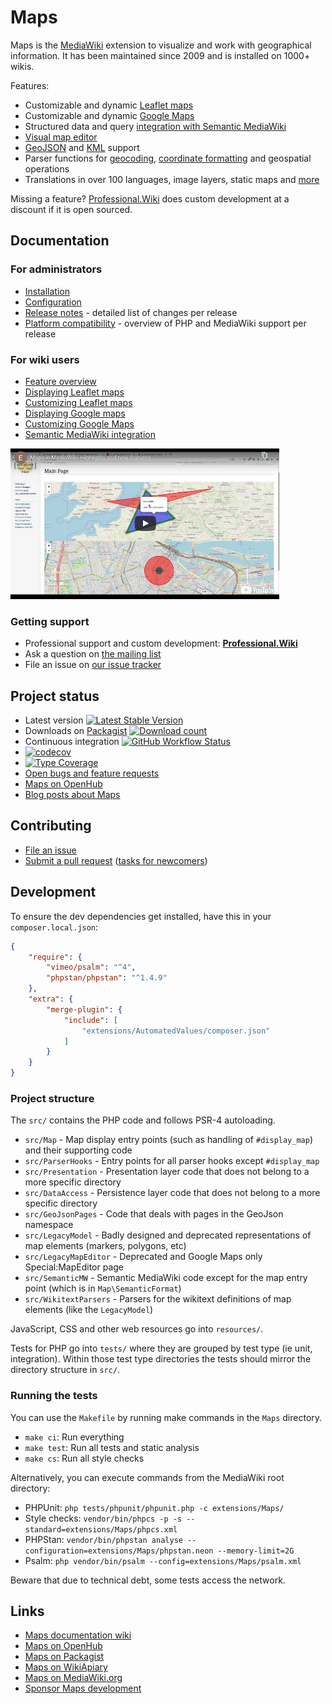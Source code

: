 # Maps

Maps is the [MediaWiki](https://www.mediawiki.org) extension to visualize and work with geographical
information. It has been maintained since 2009 and is installed on 1000+ wikis.

Features:

* Customizable and dynamic [Leaflet maps]
* Customizable and dynamic [Google Maps]
* Structured data and query [integration with Semantic MediaWiki]
* [Visual map editor]
* [GeoJSON] and [KML] support
* Parser functions for [geocoding], [coordinate formatting] and geospatial operations
* Translations in over 100 languages, image layers, static maps and [more]

Missing a feature? [Professional.Wiki](https://professional.wiki/) does custom development at a discount if it is open sourced.

## Documentation

### For administrators

* [Installation](https://maps.extension.wiki/wiki/Installation)
* [Configuration](https://maps.extension.wiki/wiki/Configuration)
* [Release notes](RELEASE-NOTES.md) - detailed list of changes per release
* [Platform compatibility](INSTALL.md#platform-compatibility-and-release-status) - overview of PHP and MediaWiki support per release

### For wiki users

* [Feature overview](https://maps.extension.wiki)
* [Displaying Leaflet maps](https://maps.extension.wiki/wiki/Displaying_Leaflet_maps)
* [Customizing Leaflet maps](https://maps.extension.wiki/wiki/Customizing_Leaflet_maps)
* [Displaying Google maps](https://maps.extension.wiki/wiki/Displaying_Google_maps)
* [Customizing Google Maps](https://maps.extension.wiki/wiki/Customizing_Google_Maps)
* [Semantic MediaWiki integration](https://maps.extension.wiki/wiki/Semantic_MediaWiki)

<a href="https://www.youtube.com/watch?v=TictndP793M"><img src=".github/youtube.jpg" width="430px" title="Play video" /></a>

### Getting support

* Professional support and custom development: **[Professional.Wiki](https://professional.wiki/)**
* Ask a question on [the mailing list](https://www.semantic-mediawiki.org/wiki/Mailing_list)
* File an issue on [our issue tracker](https://github.com/JeroenDeDauw/Maps/issues)

## Project status

* Latest version [![Latest Stable Version](https://poser.pugx.org/mediawiki/maps/version.png)](https://packagist.org/packages/mediawiki/maps)
* Downloads on [Packagist](https://packagist.org/packages/mediawiki/maps) [![Download count](https://poser.pugx.org/mediawiki/maps/d/total.png)](https://packagist.org/packages/mediawiki/maps)
* Continuous integration [![GitHub Workflow Status](https://img.shields.io/github/workflow/status/JeroenDeDauw/Maps/CI)](https://github.com/JeroenDeDauw/Maps/actions?query=workflow%3ACI)
* [![codecov](https://codecov.io/gh/ProfessionalWiki/Maps/branch/master/graph/badge.svg?token=GnOG3FF16Z)](https://codecov.io/gh/ProfessionalWiki/Maps)
* [![Type Coverage](https://shepherd.dev/github/ProfessionalWiki/Maps/coverage.svg)](https://shepherd.dev/github/ProfessionalWiki/Maps)
* [Open bugs and feature requests](https://github.com/JeroenDeDauw/Maps/issues)
* [Maps on OpenHub](https://www.openhub.net/p/maps/)
* [Blog posts about Maps](https://www.entropywins.wtf/blog/tag/maps/)

## Contributing

* [File an issue](https://github.com/JeroenDeDauw/Maps/issues)
* [Submit a pull request](https://github.com/JeroenDeDauw/Maps/pulls) ([tasks for newcomers](https://github.com/JeroenDeDauw/Maps/issues?q=is%3Aissue+is%3Aopen+label%3Anewcomer))

## Development

To ensure the dev dependencies get installed, have this in your `composer.local.json`:

```json
{
	"require": {
		"vimeo/psalm": "^4",
		"phpstan/phpstan": "^1.4.9"
	},
	"extra": {
		"merge-plugin": {
			"include": [
				"extensions/AutomatedValues/composer.json"
			]
		}
	}
}
```

### Project structure

The `src/` contains the PHP code and follows PSR-4 autoloading.

* `src/Map` - Map display entry points (such as handling of `#display_map`) and their supporting code
* `src/ParserHooks` - Entry points for all parser hooks except `#display_map`
* `src/Presentation` - Presentation layer code that does not belong to a more specific directory
* `src/DataAccess` - Persistence layer code that does not belong to a more specific directory
* `src/GeoJsonPages` - Code that deals with pages in the GeoJson namespace
* `src/LegacyModel` - Badly designed and deprecated representations of map elements (markers, polygons, etc)
* `src/LegacyMapEditor` - Deprecated and Google Maps only Special:MapEditor page
* `src/SemanticMW` - Semantic MediaWiki code except for the map entry point (which is in `Map\SemanticFormat`)
* `src/WikitextParsers` - Parsers for the wikitext definitions of map elements (like the `LegacyModel`)

JavaScript, CSS and other web resources go into `resources/`.

Tests for PHP go into `tests/` where they are grouped by test type (ie unit, integration). Within those test type
directories the tests should mirror the directory structure in `src/`.

### Running the tests

You can use the `Makefile` by running make commands in the `Maps` directory.

* `make ci`: Run everything
* `make test`: Run all tests and static analysis
* `make cs`: Run all style checks

Alternatively, you can execute commands from the MediaWiki root directory:

* PHPUnit: `php tests/phpunit/phpunit.php -c extensions/Maps/`
* Style checks: `vendor/bin/phpcs -p -s --standard=extensions/Maps/phpcs.xml`
* PHPStan: `vendor/bin/phpstan analyse --configuration=extensions/Maps/phpstan.neon --memory-limit=2G`
* Psalm: `php vendor/bin/psalm --config=extensions/Maps/psalm.xml`

Beware that due to technical debt, some tests access the network.

## Links

* [Maps documentation wiki](https://maps.extension.wiki)
* [Maps on OpenHub](https://www.openhub.net/p/maps/)
* [Maps on Packagist](https://packagist.org/packages/mediawiki/maps)
* [Maps on WikiApiary](https://wikiapiary.com/wiki/Extension:Maps)
* [Maps on MediaWiki.org](https://www.mediawiki.org/wiki/Extension:Maps)
* [Sponsor Maps development](https://github.com/sponsors/JeroenDeDauw)

[Leaflet maps]: https://maps.extension.wiki/wiki/Displaying_Leaflet_maps
[Google Maps]: https://maps.extension.wiki/wiki/Displaying_Google_Maps
[integration with Semantic MediaWiki]: https://maps.extension.wiki/wiki/Semantic_MediaWiki
[Visual map editor]: https://maps.extension.wiki/wiki/Visual_editing
[GeoJSON]: https://maps.extension.wiki/wiki/GeoJSON
[KML]: https://maps.extension.wiki/wiki/KML
[geocoding]: https://maps.extension.wiki/wiki/Geocoding
[coordinate formatting]: https://maps.extension.wiki/wiki/Coordinates_function
[more]: https://maps.extension.wiki/wiki/Maps_for_MediaWiki
